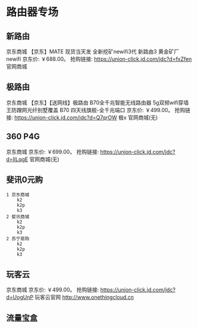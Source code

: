 # 路由器专场

## 新路由
  京东商城
    【京东】MATE 现货当天发 全新挖矿newifi3代 新路由3 黄金矿厂newifi
    京东价: ￥688.00。
    抢购链接: https://union-click.jd.com/jdc?d=fxZfen
  官网商城
## 极路由
  京东商城
    【京东】【送网线】极路由  B70全千兆智能无线路由器 5g双频wifi穿墙王防蹭网光纤别墅覆盖 B70 四天线旗舰-全千兆端口
    京东价: ￥499.00。
    抢购链接: https://union-click.jd.com/jdc?d=Q7qrOW
    极x
  官网商城(无)
## 360 P4G
  京东商城
    京东价: ￥699.00。
    抢购链接: https://union-click.jd.com/jdc?d=IlLqgE
  官网商城(无)
## 斐讯0元购
    1 京东商城
        k2
        k2p
        k3
    2 斐讯商城
        k2
        k2p
        k3
    2 苏宁易购
        k2
        k2p
        k3
## 玩客云
  京东商城
    京东价: ￥499.00。
    抢购链接: https://union-click.jd.com/jdc?d=UogUnP
  玩客云官网
    http://www.onethingcloud.cn
## 流量宝盒
